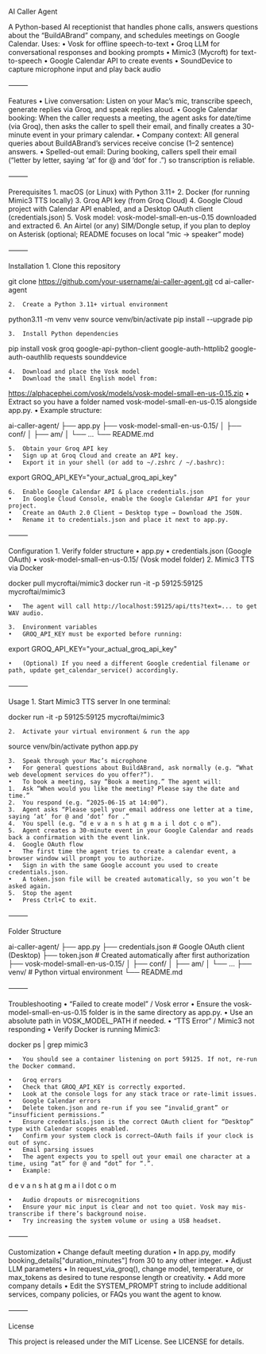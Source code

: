 AI Caller Agent

A Python-based AI receptionist that handles phone calls, answers questions about the “BuildABrand” company, and schedules meetings on Google Calendar. Uses:
	•	Vosk for offline speech-to-text
	•	Groq LLM for conversational responses and booking prompts
	•	Mimic3 (Mycroft) for text-to-speech
	•	Google Calendar API to create events
	•	SoundDevice to capture microphone input and play back audio

⸻

Features
	•	Live conversation: Listen on your Mac’s mic, transcribe speech, generate replies via Groq, and speak replies aloud.
	•	Google Calendar booking: When the caller requests a meeting, the agent asks for date/time (via Groq), then asks the caller to spell their email, and finally creates a 30-minute event in your primary calendar.
	•	Company context: All general queries about BuildABrand’s services receive concise (1–2 sentence) answers.
	•	Spelled-out email: During booking, callers spell their email (“letter by letter, saying ‘at’ for @ and ‘dot’ for .”) so transcription is reliable.

⸻

Prerequisites
	1.	macOS (or Linux) with Python 3.11+
	2.	Docker (for running Mimic3 TTS locally)
	3.	Groq API key (from Groq Cloud)
	4.	Google Cloud project with Calendar API enabled, and a Desktop OAuth client (credentials.json)
	5.	Vosk model: vosk-model-small-en-us-0.15 downloaded and extracted
	6.	An Airtel (or any) SIM/Dongle setup, if you plan to deploy on Asterisk (optional; README focuses on local “mic → speaker” mode)

⸻

Installation
	1.	Clone this repository

git clone https://github.com/your-username/ai-caller-agent.git
cd ai-caller-agent


	2.	Create a Python 3.11+ virtual environment

python3.11 -m venv venv
source venv/bin/activate
pip install --upgrade pip


	3.	Install Python dependencies

pip install vosk groq google-api-python-client google-auth-httplib2 google-auth-oauthlib requests sounddevice


	4.	Download and place the Vosk model
	•	Download the small English model from:
https://alphacephei.com/vosk/models/vosk-model-small-en-us-0.15.zip
	•	Extract so you have a folder named vosk-model-small-en-us-0.15 alongside app.py.
	•	Example structure:

ai-caller-agent/
  ├── app.py
  ├── vosk-model-small-en-us-0.15/
  │    ├── conf/
  │    ├── am/
  │    └── ...
  └── README.md


	5.	Obtain your Groq API key
	•	Sign up at Groq Cloud and create an API key.
	•	Export it in your shell (or add to ~/.zshrc / ~/.bashrc):

export GROQ_API_KEY="your_actual_groq_api_key"


	6.	Enable Google Calendar API & place credentials.json
	•	In Google Cloud Console, enable the Google Calendar API for your project.
	•	Create an OAuth 2.0 Client → Desktop type → Download the JSON.
	•	Rename it to credentials.json and place it next to app.py.

⸻

Configuration
	1.	Verify folder structure
	•	app.py
	•	credentials.json (Google OAuth)
	•	vosk-model-small-en-us-0.15/ (Vosk model folder)
	2.	Mimic3 TTS via Docker

docker pull mycroftai/mimic3
docker run -it -p 59125:59125 mycroftai/mimic3

	•	The agent will call http://localhost:59125/api/tts?text=... to get WAV audio.

	3.	Environment variables
	•	GROQ_API_KEY must be exported before running:

export GROQ_API_KEY="your_actual_groq_api_key"


	•	(Optional) If you need a different Google credential filename or path, update get_calendar_service() accordingly.

⸻

Usage
	1.	Start Mimic3 TTS server
In one terminal:

docker run -it -p 59125:59125 mycroftai/mimic3


	2.	Activate your virtual environment & run the app

source venv/bin/activate
python app.py


	3.	Speak through your Mac’s microphone
	•	For general questions about BuildABrand, ask normally (e.g. “What web development services do you offer?”).
	•	To book a meeting, say “Book a meeting.” The agent will:
	1.	Ask “When would you like the meeting? Please say the date and time.”
	2.	You respond (e.g. “2025-06-15 at 14:00”).
	3.	Agent asks “Please spell your email address one letter at a time, saying ‘at’ for @ and ‘dot’ for .”
	4.	You spell (e.g. “d e v a n s h at g m a i l dot c o m”).
	5.	Agent creates a 30-minute event in your Google Calendar and reads back a confirmation with the event link.
	4.	Google OAuth flow
	•	The first time the agent tries to create a calendar event, a browser window will prompt you to authorize.
	•	Sign in with the same Google account you used to create credentials.json.
	•	A token.json file will be created automatically, so you won’t be asked again.
	5.	Stop the agent
	•	Press Ctrl+C to exit.

⸻

Folder Structure

ai-caller-agent/
├── app.py
├── credentials.json        # Google OAuth client (Desktop)
├── token.json              # Created automatically after first authorization
├── vosk-model-small-en-us-0.15/
│    ├── conf/
│    ├── am/
│    └── ...
├── venv/                   # Python virtual environment
└── README.md


⸻

Troubleshooting
	•	“Failed to create model” / Vosk error
	•	Ensure the vosk-model-small-en-us-0.15 folder is in the same directory as app.py.
	•	Use an absolute path in VOSK_MODEL_PATH if needed.
	•	“TTS Error” / Mimic3 not responding
	•	Verify Docker is running Mimic3:

docker ps | grep mimic3


	•	You should see a container listening on port 59125. If not, re-run the Docker command.

	•	Groq errors
	•	Check that GROQ_API_KEY is correctly exported.
	•	Look at the console logs for any stack trace or rate-limit issues.
	•	Google Calendar errors
	•	Delete token.json and re-run if you see “invalid_grant” or “insufficient permissions.”
	•	Ensure credentials.json is the correct OAuth client for “Desktop” type with Calendar scopes enabled.
	•	Confirm your system clock is correct—OAuth fails if your clock is out of sync.
	•	Email parsing issues
	•	The agent expects you to spell out your email one character at a time, using “at” for @ and “dot” for “.”.
	•	Example:

d e v a n s h at g m a i l dot c o m


	•	Audio dropouts or misrecognitions
	•	Ensure your mic input is clear and not too quiet. Vosk may mis-transcribe if there’s background noise.
	•	Try increasing the system volume or using a USB headset.

⸻

Customization
	•	Change default meeting duration
	•	In app.py, modify booking_details["duration_minutes"] from 30 to any other integer.
	•	Adjust LLM parameters
	•	In request_via_groq(), change model, temperature, or max_tokens as desired to tune response length or creativity.
	•	Add more company details
	•	Edit the SYSTEM_PROMPT string to include additional services, company policies, or FAQs you want the agent to know.

⸻

License

This project is released under the MIT License. See LICENSE for details.
